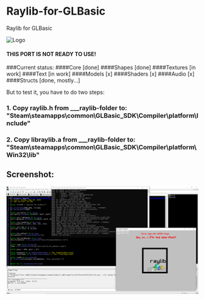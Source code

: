 # Raylib-for-GLBasic
Raylib for GLBasic

![Logo](https://github.com/SliverLIVE/RayLib/blob/master/raylib_for_glbasic.png)

#### THIS PORT IS NOT READY TO USE!
###Current status:
####Core     [done]
####Shapes   [done]
####Textures [in work]
####Text     [in work]
####Models   [x]
####Shaders  [x]
####Audio    [x]
####Structs  [done, mostly...]

But to test it, you have to do two steps:

### 1. Copy raylib.h from ___raylib-folder to: "Steam\steamapps\common\GLBasic_SDK\Compiler\platform\Include"

### 2. Copy libraylib.a from ___raylib-folder to: "Steam\steamapps\common\GLBasic_SDK\Compiler\platform\Win32\lib" 

 
 
## Screenshot:
![screenshot1](https://github.com/SliverLIVE/Raylib-for-GLBasic/blob/master/screenshot1.png)
